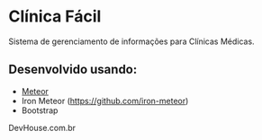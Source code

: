 # Clínica Fácil
Sistema de gerenciamento de informações para Clínicas Médicas.

## Desenvolvido usando:
* [Meteor](https://www.meteor.com/)
* Iron Meteor (https://github.com/iron-meteor)
* Bootstrap

DevHouse.com.br
